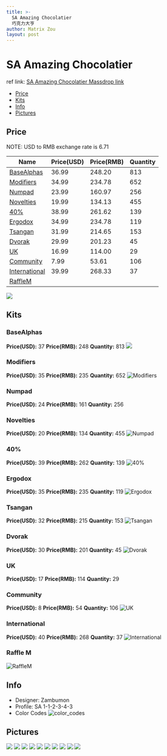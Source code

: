 ```yaml
---
title: >-
  SA Amazing Chocolatier
  巧克力大亨
author: Matrix Zou
layout: post
---
```


# SA Amazing Chocolatier

ref link: [SA Amazing Chocolatier Massdrop link](https://www.massdrop.com/buy/the-amazing-chocolatier-custom-sa-keycap-set)

* [Price](#price)
* [Kits](#kits)
* [Info](#info)
* [Pictures](#pictures)

## Price

NOTE: USD to RMB exchange rate is 6.71

| Name          | Price(USD)    | Price(RMB)  | Quantity |
| ------------- | ------------- | ----------- | -------- |
|[BaseAlphas](#basealphas)|36.99|248.20|813|
|[Modifiers](#modifiers)|34.99|234.78|652|
|[Numpad](#numpad)|23.99|160.97|256|
|[Novelties](#novelties)|19.99|134.13|455|
|[40%](#40%)|38.99|261.62|139|
|[Ergodox](#ergodox)|34.99|234.78|119|
|[Tsangan](#tsangan)|31.99|214.65|153|
|[Dvorak](#dvorak)|29.99|201.23|45|
|[UK](#uk)|16.99|114.00|29|
|[Community](#community)|7.99|53.61|106|
|[International](#international)|39.99|268.33|37|
|[RaffleM](#rafflem)||||

<img src="{{ 'assets/images/amazingchocolatier/price.jpg' | relative_url }}" atl="price" class="image featured">

## Kits
### BaseAlphas
**Price(USD):** 37	**Price(RMB):** 248	**Quantity:** 813
<img src="{{ 'assets/images/amazingchocolatier/kits_pics/basealphas.jpg' | relative_url }}" atl="BaseAlphas" class="image featured">

### Modifiers
**Price(USD):** 35	**Price(RMB):** 235	**Quantity:** 652
![Modifiers](images/kits_pics/modifiers.jpg)

### Numpad
**Price(USD):** 24	**Price(RMB):** 161	**Quantity:** 256
### Novelties
**Price(USD):** 20	**Price(RMB):** 134	**Quantity:** 455
![Numpad](images/kits_pics/numpadnovelties.jpg)

### 40%
**Price(USD):** 39	**Price(RMB):** 262	**Quantity:** 139
![40%](images/kits_pics/40.jpg)

### Ergodox
**Price(USD):** 35	**Price(RMB):** 235	**Quantity:** 119
![Ergodox](images/kits_pics/ergodox.jpg)

### Tsangan
**Price(USD):** 32	**Price(RMB):** 215	**Quantity:** 153
![Tsangan](images/kits_pics/tsangan.jpg)

### Dvorak
**Price(USD):** 30	**Price(RMB):** 201	**Quantity:** 45
![Dvorak](images/kits_pics/dvorak.jpg)

### UK
**Price(USD):** 17	**Price(RMB):** 114	**Quantity:** 29
### Community
**Price(USD):**  8	**Price(RMB):** 54	**Quantity:** 106
![UK](images/kits_pics/ukcommunity.jpg)

### International
**Price(USD):** 40	**Price(RMB):** 268	**Quantity:** 37
![International](images/kits_pics/international.jpg)

### Raffle M
![RaffleM](images/kits_pics/rafflem.png)

## Info
* Designer: Zambumon
* Profile: SA 1-1-2-3-4-3
* Color Codes
![color_codes](images/colorcodes.jpg)

## Pictures
<img src="{{ 'assets/images/amazingchocolatier/rendering_pics/MD-24022_20160801102302_ecd9f22166e49dcb.png' | relative_url }}" atl="MD-24022_20160801102302_ecd9f22166e49dcb.png" class="image featured">
<img src="{{ 'assets/images/amazingchocolatier/rendering_pics/MD-24022_20160801102319_10dff2ae0e0a7ff0.png' | relative_url }}" atl="MD-24022_20160801102319_10dff2ae0e0a7ff0.png" class="image featured">
<img src="{{ 'assets/images/amazingchocolatier/rendering_pics/MD-24022_20160801102337_ec265a2532965ec9.png' | relative_url }}" atl="MD-24022_20160801102337_ec265a2532965ec9.png" class="image featured">
<img src="{{ 'assets/images/amazingchocolatier/rendering_pics/MD-24022_20160801160326_2fd3d74b30fe3f1a.png' | relative_url }}" atl="MD-24022_20160801160326_2fd3d74b30fe3f1a.png" class="image featured">
<img src="{{ 'assets/images/amazingchocolatier/rendering_pics/MD-24022_20160801160327_0c36462c7404b984.png' | relative_url }}" atl="MD-24022_20160801160327_0c36462c7404b984.png" class="image featured">
<img src="{{ 'assets/images/amazingchocolatier/rendering_pics/MD-24022_20160801160327_d9d738bb9d509b4a.png' | relative_url }}" atl="MD-24022_20160801160327_d9d738bb9d509b4a.png" class="image featured">
<img src="{{ 'assets/images/amazingchocolatier/rendering_pics/MD-24022_20160801160328_45382d688ebefd38.png' | relative_url }}" atl="MD-24022_20160801160328_45382d688ebefd38.png" class="image featured">
<img src="{{ 'assets/images/amazingchocolatier/rendering_pics/MD-24022_20160801160328_c2b263e9ea18b8eb.png' | relative_url }}" atl="MD-24022_20160801160328_c2b263e9ea18b8eb.png" class="image featured">
<img src="{{ 'assets/images/amazingchocolatier/rendering_pics/MD-24022_20160801160329_9b069917d1f9cd2a.png' | relative_url }}" atl="MD-24022_20160801160329_9b069917d1f9cd2a.png" class="image featured">
<img src="{{ 'assets/images/amazingchocolatier/rendering_pics/MD-24022_20160801160329_f588810331942d88.png' | relative_url }}" atl="MD-24022_20160801160329_f588810331942d88.png" class="image featured">
